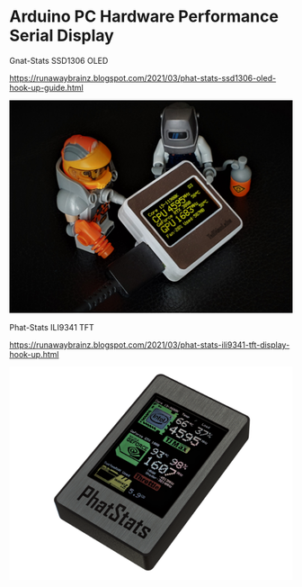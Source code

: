 # Arduino PC Hardware Performance Serial Display

Gnat-Stats SSD1306 OLED

https://runawaybrainz.blogspot.com/2021/03/phat-stats-ssd1306-oled-hook-up-guide.html

![](https://github.com/koogar/Gnat-Stats/blob/master/OLED_GnatStats/images/4991011625420049220.png)



Phat-Stats ILI9341 TFT

https://runawaybrainz.blogspot.com/2021/03/phat-stats-ili9341-tft-display-hook-up.html

![](https://github.com/koogar/Gnat-Stats/blob/master/TFT_PhatStats/images/7245421623855690457.png)
